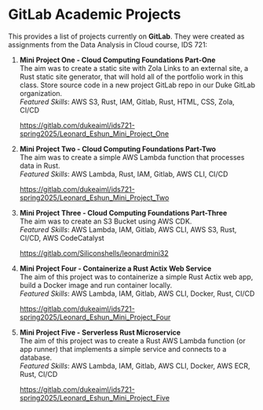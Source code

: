 # GitLab Academic Projects
This provides a list of projects currently on **GitLab**. They were created as assignments from the Data Analysis in Cloud course, IDS 721:      

1. **Mini Project One - Cloud Computing Foundations Part-One**     
The aim was to create a static site with Zola Links to an external site, a Rust static site generator, that will hold all of the portfolio work in this class. Store source code in a new project GitLab repo in our Duke GitLab organization.        
    *Featured Skills*: AWS S3, Rust, IAM, Gitlab, Rust, HTML, CSS, Zola, CI/CD

    https://gitlab.com/dukeaiml/ids721-spring2025/Leonard_Eshun_Mini_Project_One

1. **Mini Project Two - Cloud Computing Foundations Part-Two**     
The aim was to create a simple AWS Lambda function that processes data in Rust.       
    *Featured Skills*: AWS Lambda, Rust, IAM, Gitlab, AWS CLI, CI/CD

    https://gitlab.com/dukeaiml/ids721-spring2025/Leonard_Eshun_Mini_Project_Two

1. **Mini Project Three - Cloud Computing Foundations Part-Three**     
The aim was to create an S3 Bucket using AWS CDK.       
    *Featured Skills*: AWS Lambda, IAM, Gitlab, AWS CLI, AWS S3, Rust, CI/CD, AWS CodeCatalyst

    https://gitlab.com/Siliconshells/leonardmini32

1. **Mini Project Four - Containerize a Rust Actix Web Service**     
The aim of this project was to containerize a simple Rust Actix web app, build a Docker image and run container locally.       
    *Featured Skills*: AWS Lambda, IAM, Gitlab, AWS CLI, Docker, Rust, CI/CD

    https://gitlab.com/dukeaiml/ids721-spring2025/Leonard_Eshun_Mini_Project_Four

1. **Mini Project Five - Serverless Rust Microservice**     
The aim of this project was to create a Rust AWS Lambda function (or app runner) that implements a simple service and connects to a database.     
    *Featured Skills*: AWS Lambda, IAM, Gitlab, AWS CLI, Docker, AWS ECR, Rust, CI/CD

    https://gitlab.com/dukeaiml/ids721-spring2025/Leonard_Eshun_Mini_Project_Five
